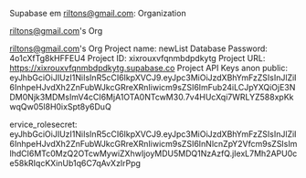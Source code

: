 Supabase em riltons@gmail.com:
Organization

riltons@gmail.com's Org

riltons@gmail.com's Org
Project name: newList
Database Password: 4o1cXfTg8kHFFEU4
Project ID: xixrouxvfqnmbdpdkytg
Project URL: https://xixrouxvfqnmbdpdkytg.supabase.co
Project API Keys
anon public: eyJhbGciOiJIUzI1NiIsInR5cCI6IkpXVCJ9.eyJpc3MiOiJzdXBhYmFzZSIsInJlZiI6InhpeHJvdXh2ZnFubWJkcGRreXRnIiwicm9sZSI6ImFub24iLCJpYXQiOjE3NDM0Njk3MDMsImV4cCI6MjA1OTA0NTcwM30.7v4HUcXqi7WRLYZ588xpKkwqQw05l8H0ixSpt8y6DuQ

ervice_rolesecret: eyJhbGciOiJIUzI1NiIsInR5cCI6IkpXVCJ9.eyJpc3MiOiJzdXBhYmFzZSIsInJlZiI6InhpeHJvdXh2ZnFubWJkcGRreXRnIiwicm9sZSI6InNlcnZpY2Vfcm9sZSIsImlhdCI6MTc0MzQ2OTcwMywiZXhwIjoyMDU5MDQ1NzAzfQ.jIexL7Mh2APU0ce58kRIqcKXinUb1q6C7qAvXzIrPpg



